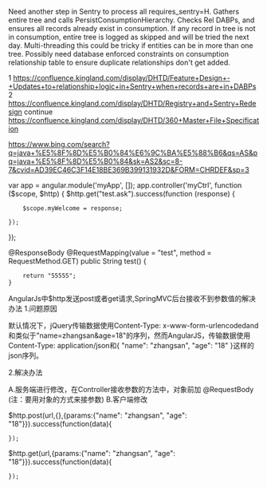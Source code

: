 Need another step in Sentry to process all requires_sentry=H. Gathers entire tree and calls PersistConsumptionHierarchy. Checks Rel DABPs,
and ensures all records already exist in consumption. If any record in tree is not in consumption, entire tree is logged as skipped
and will be tried the next day. Multi-threading this could be tricky if entities can be in more than one tree. Possibly need database enforced
constraints on consumption relationship table to ensure duplicate relationships don't get added.

1 https://confluence.kingland.com/display/DHTD/Feature+Design+-+Updates+to+relationship+logic+in+Sentry+when+records+are+in+DABPs
2 https://confluence.kingland.com/display/DHTD/Registry+and+Sentry+Redesign
continue https://confluence.kingland.com/display/DHTD/360+Master+File+Specification

https://www.bing.com/search?q=java+%E5%8F%8D%E5%B0%84%E6%9C%BA%E5%88%B6&qs=AS&pq=java+%E5%8F%8D%E5%B0%84&sk=AS2&sc=8-7&cvid=AD39EC46C3F14E18BE369B399131932D&FORM=CHRDEF&sp=3


var app = angular.module('myApp', []);
app.controller('myCtrl', function ($scope, $http) {
    $http.get("test.ask").success(function (response) {

        $scope.myWelcome = response;

    });
});

@ResponseBody
    @RequestMapping(value = "test", method = RequestMethod.GET)
    public String test() {


        return "55555";
    }


AngularJs中$http发送post或者get请求,SpringMVC后台接收不到参数值的解决办法
1.问题原因

默认情况下，jQuery传输数据使用Content-Type: x-www-form-urlencodedand和类似于"name=zhangsan&age=18"的序列，然而AngularJS，传输数据使用Content-Type: application/json和{ "name": "zhangsan", "age": "18" }这样的json序列。

2.解决办法

A.服务端进行修改，在Controller接收参数的方法中，对象前加 @RequestBody (注：要用对象的方式来接参数)
B.客户端修改


$http.post(url,{},{params:{"name": "zhangsan", "age": "18"}}).success(function(data){

    });
    
$http.get(url,{params:{"name": "zhangsan", "age": "18"}}).success(function(data){

    });

